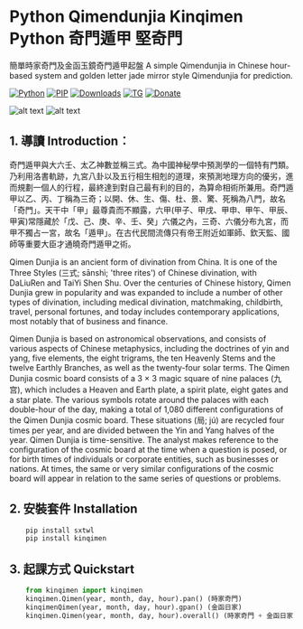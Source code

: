 ﻿# **Python Qimendunjia Kinqimen Python 奇門遁甲 堅奇門**

簡單時家奇門及金函玉鏡奇門遁甲起盤 A simple Qimendunjia in Chinese hour-based system and golden letter jade mirror style Qimendunjia for prediction.

[![Python](https://img.shields.io/pypi/pyversions/kinqimen)](https://pypi.org/project/kinqimen/)
[![PIP](https://img.shields.io/pypi/v/kinqimen)](https://pypi.org/project/kinqimen/)
[![Downloads](https://img.shields.io/pypi/dm/kinqimen)](https://pypi.org/project/kinqimen/)
[![TG](https://img.shields.io/badge/chat-on%20telegram-blue)](https://t.me/gnatnek)
[![Donate](https://img.shields.io/badge/Donate-PayPal-green.svg?logo=paypal&style=flat-square)](https://www.paypal.me/kinyeah)&nbsp;

![alt text](https://upload.wikimedia.org/wikipedia/commons/thumb/5/5b/CADAL06056497_%E9%81%81%E7%94%B2%E6%BC%94%E7%BE%A9%C2%B7%E5%8D%B7%E4%B8%89~%E5%8D%B7%E5%9B%9B.djvu/page123-452px-CADAL06056497_%E9%81%81%E7%94%B2%E6%BC%94%E7%BE%A9%C2%B7%E5%8D%B7%E4%B8%89~%E5%8D%B7%E5%9B%9B.djvu.jpg "遁甲演義陰遁七局排盤")
![alt text](https://upload.wikimedia.org/wikipedia/commons/thumb/5/5b/CADAL06056497_%E9%81%81%E7%94%B2%E6%BC%94%E7%BE%A9%C2%B7%E5%8D%B7%E4%B8%89~%E5%8D%B7%E5%9B%9B.djvu/page104-444px-CADAL06056497_%E9%81%81%E7%94%B2%E6%BC%94%E7%BE%A9%C2%B7%E5%8D%B7%E4%B8%89~%E5%8D%B7%E5%9B%9B.djvu.jpg "遁甲演義陰遁七局排盤")


## **1. 導讀 Introduction**︰
奇門遁甲與大六壬、太乙神數並稱三式。為中國神秘學中預測學的一個特有門類。乃利用洛書軌跡，九宮八卦以及五行相生相剋的道理，來預測地理方向的優劣，進而規劃一個人的行程，最終達到對自己最有利的目的，為算命相術所兼用。奇門遁甲以乙、丙、丁稱為三奇；以開、休、生、傷、杜、景、驚、死稱為八門，故名「奇門」。天干中「甲」最尊貴而不顯露，六甲(甲子、甲戌、甲申、甲午、甲辰、甲寅)常隱藏於「戊、己、庚、辛、壬、癸」六儀之內，三奇、六儀分布九宮，而甲不獨占一宮，故名「遁甲」。在古代民間流傳只有帝王附近如軍師、欽天監、國師等重要大臣才通曉奇門遁甲之術。

Qimen Dunjia is an ancient form of divination from China. It is one of the Three Styles (三式; sānshì; 'three rites') of Chinese divination, with DaLiuRen and TaiYi Shen Shu. Over the centuries of Chinese history, Qimen Dunjia grew in popularity and was expanded to include a number of other types of divination, including medical divination, matchmaking, childbirth, travel, personal fortunes, and today includes contemporary applications, most notably that of business and finance. 

Qimen Dunjia is based on astronomical observations, and consists of various aspects of Chinese metaphysics, including the doctrines of yin and yang, five elements, the eight trigrams, the ten Heavenly Stems and the twelve Earthly Branches, as well as the twenty-four solar terms. The Qimen Dunjia cosmic board consists of a 3 × 3 magic square of nine palaces (九宫), which includes a Heaven and Earth plate, a spirit plate, eight gates and a star plate. The various symbols rotate around the palaces with each double-hour of the day, making a total of 1,080 different configurations of the Qimen Dunjia cosmic board. These situations (局; jú) are recycled four times per year, and are divided between the Yin and Yang halves of the year. Qimen Dunjia is time-sensitive. The analyst makes reference to the configuration of the cosmic board at the time when a question is posed, or for birth times of individuals or corporate entities, such as businesses or nations. At times, the same or very similar configurations of the cosmic board will appear in relation to the same series of questions or problems.

## **2. 安裝套件 Installation**

```python
	pip install sxtwl
	pip install kinqimen
```

## **3. 起課方式 Quickstart**
```python
	from kinqimen import kinqimen
	kinqimen.Qimen(year, month, day, hour).pan() (時家奇門)
	kinqimenQimen(year, month, day, hour).gpan() (金函日家)
	kinqimen.Qimen(year, month, day, hour).overall() (時家奇門 + 金函日家)
	
```





